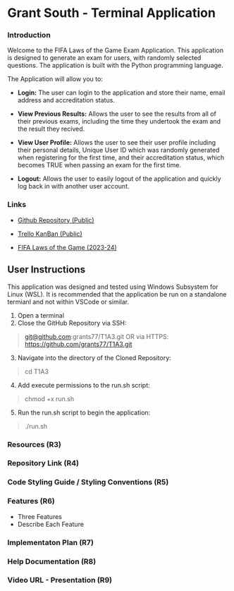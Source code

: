 # Grant South - Terminal Application

### Introduction 

Welcome to the FIFA Laws of the Game Exam Application. This application is designed to generate an exam for users, with randomly selected questions. The application is built with the Python programming language.

The Application will allow you to:

- **Login:** The user can login to the application and store their name, email address and accreditation status. 

- **View Previous Results:** Allows the user to see the results from all of their previous exams, including the time they undertook the exam and the result they recived.

- **View User Profile:** Allows the user to see their user profile including their personal details, Unique User ID which was randomly generated when registering for the first time, and their accreditation status, which becomes TRUE when passing an exam for the first time.

- **Logout:** Allows the user to easily logout of the application and quickly log back in with another user account.

### Links

- [Github Repository (Public)](https://github.com/grants77/T1A3)

- [Trello KanBan (Public)](https://trello.com/b/UhQ6BV0P/t1a3-fifa-lotg-exam)

- [FIFA Laws of the Game (2023-24)](https://www.theifab.com/laws-of-the-game-documents/?language=all&year=2023%2F24)

## User Instructions

This application was designed and tested using Windows Subsystem for Linux (WSL). It is recommended that the application be run on a standalone termianl and not within VSCode or similar.

1. Open a terminal
2. Close the GitHub Repository via SSH:
> git@github.com:grants77/T1A3.git
OR via HTTPS:
> https://github.com/grants77/T1A3.git
3. Navigate into the directory of the Cloned Repository:
> cd T1A3
4. Add execute permissions to the run.sh script:
> chmod +x run.sh
5. Run the run.sh script to begin the application:
> ./run.sh


### Resources (R3)

### Repository Link (R4)

### Code Styling Guide / Styling Conventions (R5)

### Features (R6)
- Three Features
 - Describe Each Feature

### Implementaton Plan (R7)

### Help Documentation (R8)

### Video URL - Presentation (R9)

